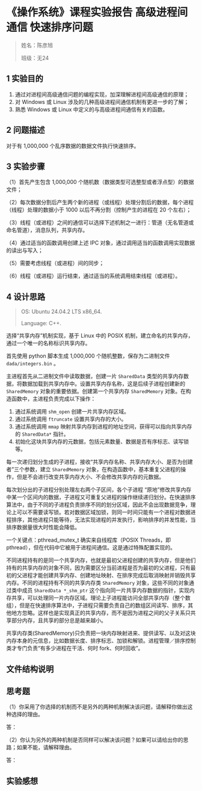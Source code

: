 # 《操作系统》课程实验报告 高级进程间通信 快速排序问题

> 姓名：陈彦旭
>
> 班级：无24

## 1 实验目的

1. 通过对进程间高级通信问题的编程实现，加深理解进程间高级通信的原理；
2. 对 Windows 或 Linux 涉及的几种高级进程间通信机制有更进一步的了解；
3. 熟悉 Windows 或 Linux 中定义的与高级进程间通信有关的函数。

## 2 问题描述

对于有 1,000,000 个乱序数据的数据文件执行快速排序。

## 3 实验步骤

（1）首先产生包含 1,000,000 个随机数（数据类型可选整型或者浮点型）的数据文件；

（2）每次数据分割后产生两个新的进程（或线程）处理分割后的数据，每个进程（线程）处理的数据小于 1000 以后不再分割（控制产生的进程在 20 个左右）；

（3）线程（或进程）之间的通信可以选择下述机制之一进行：管道（无名管道或命名管道），消息队列，共享内存。

（4）通过适当的函数调用创建上述 IPC 对象，通过调用适当的函数调用实现数据的读出与写入；

（5）需要考虑线程（或进程）间的同步；

（6）线程（或进程）运行结束，通过适当的系统调用结束线程（或进程）。

## 4 设计思路

> OS: Ubuntu 24.04.2 LTS x86_64.
>
> Language: C++.

选择“共享内存”机制实现，基于 Linux 中的 POSIX 机制，建立命名的共享内存，通过一个唯一的名称标识共享内存。

首先使用 python 脚本生成 1,000,000 个随机整数，保存为二进制文件 `dada/integers.bin` 。

主进程首先从二进制文件中读取数据，创建一片 `SharedData` 类型的共享内存数据，将数据加载到共享内存中。设置共享内存名称，这是后续子进程创建新的 `SharedMemory` 对象的重要依据。创建第一个共享内存 `SharedMemory` 对象。在构造函数中，主进程负责完成以下操作：

1. 通过系统调用 `shm_open` 创建一片共享内存区域。
2. 通过系统调用 `ftruncate` 设置共享内存的大小。
3. 通过系统调用 `mmap` 映射共享内存到进程的地址空间，获得可以指向共享内存的 `SharedData*` 指针。
4. 初始化这块共享内存的元数据，包括元素数量、数据是否有序标志、读写锁等。

每一次递归划分生成的子进程，接收“共享内存名称、共享内存大小、是否为创建者”三个参数，建立 `SharedMemory` 对象，在构造函数中，基本重复父进程的操作，但是不会进行改变共享内存大小、不会修改共享内存的元数据。

每次划分出的子进程分别处理左右两个子区间，各个子进程 “原地”修改共享内存中某一个区间内的数据，子进程又可重复父进程的操作继续递归划分。在快速排序算法中，由于不同的子进程负责排序不同的划分区域，因此不会出现数据竞争，理论上可以不需要读写锁。若对数据区域加锁，则同一时间只能有一个进程对数据进程排序，其他进程只能等待，无法实现进程的并发执行，影响排序的并发性能，当排序数据量很大时性能会降低。

一个关键点：pthread_mutex_t 确实来自线程库（POSIX Threads，即 pthread），但在代码中它被用于进程间通信。这是通过特殊配置实现的。

不同进程持有的是同一个共享内存，也就是最初父进程创建的共享内存，但是他们持有的共享内存的对象不同，因为需要区分当前进程是否为最初的父进程，只有最初的父进程才能创建共享内存、创建地址映射、在排序完成后取消映射并销毁共享内存。不同的进程持有不同的共享内存类 `SharedMemory` 对象，这些不同的对象通过类中成员 `SharedData *_shm_ptr` 这个指向同一片共享内存数据的指针，实现内存共享，可以处理同一片内存区域。理论上子进程能访问全部共享内存（整个数组），但是在快速排序算法中，子进程只需要负责自己的数组区间读写、排序，其他地方忽略。这样也是实现真正的共享内存，而不是因为进程之间的父子关系只共享部分内存，且共享的部分总是越来越小。

共享内存类(SharedMemory)只负责把一块内存映射进来、提供读写、以及对这块内存本身的元信息，比如数据长度、排序标志、加锁和解锁。进程管理／排序控制类才专门负责“有多少进程在干活、何时 fork、何时回收”。

## 文件结构说明

## 思考题

（1）你采用了你选择的机制而不是另外的两种机制解决该问题，请解释你做出这种选择的理由。

答：

（2）你认为另外的两种机制是否同样可以解决该问题？如果可以请给出你的思路；如果不能，请解释理由。

答：

## 实验感想
